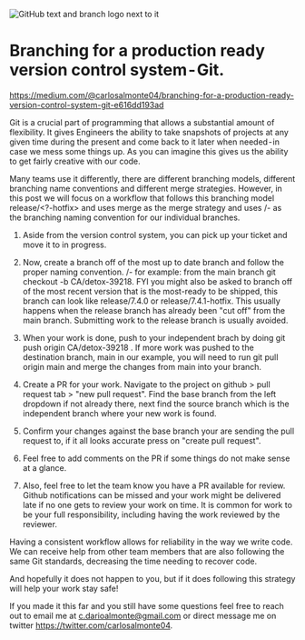 ![GitHub text and branch logo next to it](https://miro.medium.com/v2/resize:fit:720/format:webp/1*WlDRD25r-gHMubq52gEAXg.png)
# Branching for a production ready version control system - Git.
https://medium.com/@carlosalmonte04/branching-for-a-production-ready-version-control-system-git-e616dd193ad

Git is  a crucial part of programming that allows a substantial amount of flexibility. It gives Engineers the ability to take snapshots of projects at any given time during the present and come back to it later when needed - in case we mess some things up. As you can imagine this gives us the ability to get fairly creative with our code.

Many teams use it differently, there are different branching models, different branching name conventions and different merge strategies. However, in this post we will focus on a workflow that follows this branching model release/<version number><?-hotfix> and uses merge as the merge strategy and uses <initials>/<subject>-<ticket number> as the branching naming convention for our individual branches.

1. Aside from the version control system, you can pick up your ticket and move it to in progress.

2. Now, create a branch off of the most up to date branch and follow the proper naming convention. <First and last name initials>/<subject>-<optional ticket number> for example: from the main branch git checkout -b CA/detox-39218. FYI you might also be asked to branch off of the most recent version that is the most-ready to be shipped, this branch can look like release/7.4.0 or release/7.4.1-hotfix. This usually happens when the release branch has already been "cut off" from the main branch. Submitting work to the release branch is usually avoided.

3. When your work is done, push to your independent brach by doing git push origin CA/detox-39218 . If more work was pushed to the destination branch, main in our example, you will need to run git pull origin main and merge the changes from main into your branch.

4. Create a PR for your work. Navigate to the project on github > pull request tab > "new pull request". Find the base branch from the left dropdown if not already there, next find the source branch which is the independent branch where your new work is found.

5. Confirm your changes against the base branch your are sending the pull request to, if it all looks accurate press on "create pull request".

6. Feel free to add comments on the PR if some things do not make sense at a glance.

7. Also, feel free to let the team know you have a PR available for review. Github notifications can be missed and your work might be delivered late if no one gets to review your work on time. It is common for work to be your full responsibility, including having the work reviewed by the reviewer.

Having a consistent workflow allows for reliability in the way we write code. We can receive help from other team members that are also following the same Git standards, decreasing the time needing to recover code.

And hopefully it does not happen to you, but if it does following this strategy will help your work stay safe!

If you made it this far and you still have some questions feel free to reach out to email me at c.darioalmonte@gmail.com or direct message me on twitter https://twitter.com/carlosalmonte04.
